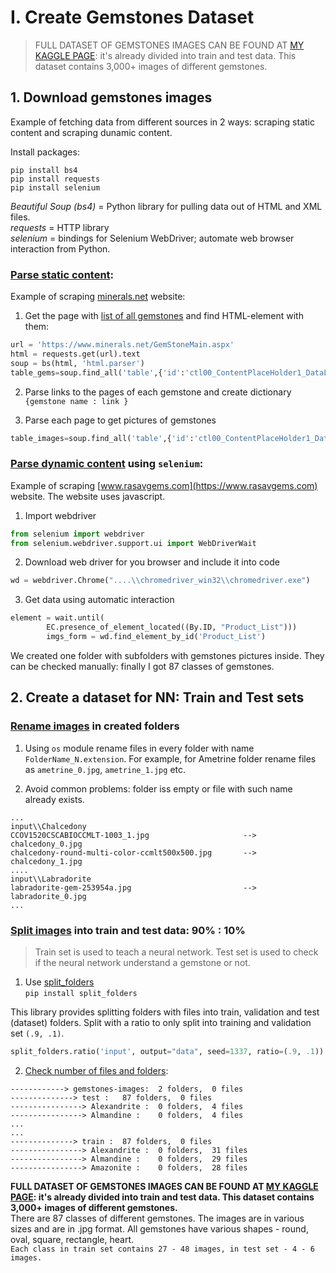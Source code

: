 # I. Create Gemstones Dataset
> FULL DATASET OF GEMSTONES IMAGES CAN BE FOUND AT [MY KAGGLE PAGE](https://www.kaggle.com/lsind18/gemstones-images): it's already divided into train and test data. This dataset contains 3,000+ images of different gemstones.

## 1. Download gemstones images
Example of fetching data from different sources in 2 ways: scraping static content and scraping dunamic content.

Install packages:  
```Console
pip install bs4 
pip install requests
pip install selenium
```
*Beautiful Soup (bs4)* = Python library for pulling data out of HTML and XML files.  
*requests* = HTTP library  
*selenium* = bindings for Selenium WebDriver; automate web browser interaction from Python.  

### [Parse static content](1_Fetch_data/fetch_data.py):
Example of scraping [minerals.net](https://www.minerals.net) website:
1. Get the page with [list of all gemstones](https://www.minerals.net/GemStoneMain.aspx) and find HTML-element with them:
```python
url = 'https://www.minerals.net/GemStoneMain.aspx'
html = requests.get(url).text
soup = bs(html, 'html.parser')
table_gems=soup.find_all('table',{'id':'ctl00_ContentPlaceHolder1_DataList1'})
```
2. Parse links to the pages of each gemstone and create dictionary `{gemstone name : link }`

3. Parse each page to get pictures of gemstones
```python
table_images=soup.find_all('table',{'id':'ctl00_ContentPlaceHolder1_DataList1'})
```

### [Parse dynamic content](1_Fetch_data/fetch_dyn_data.py) using `selenium`:
Example of scraping [www.rasavgems.com](https://www.rasavgems.com) website. The website uses javascript.
1. Import webdriver
```python
from selenium import webdriver
from selenium.webdriver.support.ui import WebDriverWait
```
2. Download web driver for you browser and include it into code 
```python
wd = webdriver.Chrome("....\\chromedriver_win32\\chromedriver.exe") 
```
3. Get data using automatic interaction
```python
element = wait.until(
        EC.presence_of_element_located((By.ID, "Product_List")))
        imgs_form = wd.find_element_by_id('Product_List')
```

We created one folder with subfolders with gemstones pictures inside. They can be checked manually: finally I got 87 classes of gemstones.

## 2. Create a dataset for NN: Train and Test sets

### [Rename images](https://github.com/LSIND/Gemstones-Neural-Network/blob/master/1_Fetch_data/2_Rename_Files.py) in created folders

1. Using `os` module rename files in every folder with name `FolderName_N.extension`. For example, for Ametrine folder rename files as `ametrine_0.jpg`, `ametrine_1.jpg` etc.

2. Avoid common problems: folder iss empty or file with such name already exists.
```Console
...
input\\Chalcedony
CCOV1520CSCABIOCCMLT-1003_1.jpg                     --> chalcedony_0.jpg
chalcedony-round-multi-color-ccmlt500x500.jpg       --> chalcedony_1.jpg
....
input\\Labradorite
labradorite-gem-253954a.jpg                         --> labradorite_0.jpg
...
```

### [Split images](https://github.com/LSIND/Gemstones-Neural-Network/blob/master/1_Fetch_data/2_Split_to_Train_Test.py) into train and test data: 90% : 10%
> Train set is used to teach a neural network. Test set is used to check if the neural network understand a gemstone or not.

1. Use [split_folders](https://pypi.org/project/split-folders/)  
`pip install split_folders`   

This library provides splitting folders with files into train, validation and test (dataset) folders. Split with a ratio to only split into training and validation set `(.9, .1)`.

```python
split_folders.ratio('input', output="data", seed=1337, ratio=(.9, .1))
```
2. [Check number of files and folders](https://github.com/LSIND/intro-to-python3-analysis/tree/master/CountFilesAndFolders/main.py):
```Console
------------> gemstones-images:  2 folders,  0 files
--------------> test :   87 folders,  0 files
----------------> Alexandrite :  0 folders,  4 files
----------------> Almandine :    0 folders,  4 files
...
...
--------------> train :  87 folders,  0 files
----------------> Alexandrite :  0 folders,  31 files
----------------> Almandine :    0 folders,  29 files
----------------> Amazonite :    0 folders,  28 files
```

**FULL DATASET OF GEMSTONES IMAGES CAN BE FOUND AT [MY KAGGLE PAGE](https://www.kaggle.com/lsind18/gemstones-images): it's already divided into train and test data. This dataset contains 3,000+ images of different gemstones.**  
There are 87 classes of different gemstones. The images are in various sizes and are in .jpg format. All gemstones have various shapes - round, oval, square, rectangle, heart.  
`Each class in train set contains 27 - 48 images, in test set - 4 - 6 images.`
